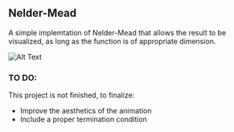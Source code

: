 ## Nelder-Mead
A simple implemtation of Nelder-Mead that allows the result to be visualized, as long as the function is of appropriate dimension. 

![Alt Text](https://raw.githubusercontent.com/TokeZinn/Nelder-Mead/master/animation.gif)

### TO DO: 
This project is not finished, to finalize: 
* Improve the aesthetics of the animation
* Include a proper termination condition

